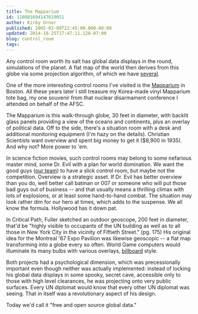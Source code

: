 ```yaml
---
title: The Mapparium
id: 110801694147819051
author: Kirby Urner
published: 2005-02-09T22:45:00.000-08:00
updated: 2014-10-25T17:47:11.128-07:00
blog: control_room
tags: 
---
```


Any control room worth its salt has global data displays in the round, simulations of the planet. A flat map of the world then derives from this globe via some projection algorithm, of which we have [several](http://www.grunch.net/synergetics/map/dymax.html).

One of the more interesting control rooms I've visited is the [Mapparium](http://www.marybakereddylibrary.org/exhibits/mapparium.jhtml) in Boston. All these years later I still treasure my Korea-made vinyl Mapparium tote bag, my one souvenir from that nuclear disarmament conference I attended on behalf of the AFSC.

The Mapparium is this walk-through globe, 30 feet in diameter, with backlit glass panels providing a view of the oceans and continents, plus an overlay of political data. Off to the side, there's a situation room with a desk and additional monitoring equipment (I'm hazy on the details). Christian Scientists want overview and spent big money to get it ($8,900 in 1935). And why not? More power to 'em.

In science fiction movies, such control rooms may belong to some nefarious master mind, some Dr. Evil with a plan for world domination. We want the good guys ([our team](http://worldgame.blogspot.com/2004/12/team-america-world-police-movie-review_04.html)) to have a slick control room, but maybe not the competition. Overview is a strategic asset. If Dr. Evil has better overview than you do, well better call batman or 007 or someone who will put those bad guys out of business -- and that usually means a thrilling climax with lots of explosions, or at least some hand-to-hand combat. The situation may look rather dim for our hero at times, which adds to the suspense. We all know the formula. Hollywood has it down pat.

In Critical Path, Fuller sketched an outdoor geoscope, 200 feet in diameter, that'd be "highly visible to occupants of the UN building as well as to all those in New York City in the vicinity of Fiftieth Street." (pg. 175) His original idea for the Montreal '67 Expo Pavilion was likewise geoscopic -- a flat map transforming into a globe every so often. World Game computers would illuminate its many bulbs with various overlays, [billboard](http://worldgame.blogspot.com/2004/12/our-land.html) style.

Both projects had a psychological dimension, which was precessionally important even though neither was actually implemented: instead of locking his global data displays in some spooky, secret cave, accessible only to those with high level clearances, he was projecting onto very public surfaces. Every UN diplomat would know that every other UN diplomat was seeing. That in itself was a revolutionary aspect of his design.

Today we'd call it "free and open source global data."